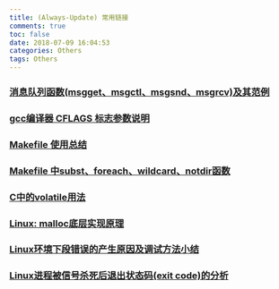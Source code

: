 ```yaml
---
title: (Always-Update) 常用链接
comments: true
toc: false
date: 2018-07-09 16:04:53
categories: Others
tags: Others
---
```


### [消息队列函数(msgget、msgctl、msgsnd、msgrcv)及其范例](https://blog.csdn.net/guoping16/article/details/6584024)

### [gcc编译器 CFLAGS 标志参数说明](http://blog.chinaunix.net/uid-20672257-id-3408132.html)

### [Makefile 使用总结](https://www.cnblogs.com/wang_yb/p/3990952.html)

### [Makefile 中subst、foreach、wildcard、notdir函数](https://blog.csdn.net/bhj1119/article/details/54970794)

### [C中的volatile用法](https://www.cnblogs.com/reality-soul/p/6140192.html)

### [Linux: malloc底层实现原理](https://blog.csdn.net/mmshixing/article/details/51679571)

### [Linux环境下段错误的产生原因及调试方法小结](https://blog.csdn.net/yuzeze/article/details/53144072)

### [Linux进程被信号杀死后退出状态码(exit code)的分析](https://blog.csdn.net/halfclear/article/details/72783900)
